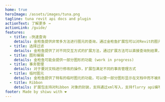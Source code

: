 ```yaml
---
home: true
heroImage: /assets/images/tuna.png
tagline: tuna revit api docs and plugin
actionText: 了解更多 →
actionLink: /guide/
features:
  - title: ♨️快速查询
    details: 金枪鱼提供非常多方法进行图元的查询，通过金枪鱼扩展包可以对Revit的图元进行快速的查询
  - title: 选择过滤
    details: 金枪鱼提供了对不同交互方式的扩展方法，通过扩展方法可以直接查询到结果，并进行处理
  - title: 图形编辑
    details: 金枪鱼可能会提供一部分图形的功能 (work in progress)
  - title: 事务管理
    details: 对于要对文档进行修改的操作，扩展包满足不同的事务管理方式
  - title: 临时图元
    details: 金枪鱼提供了特有的临时图元的功能，可以使一部分图形显示在文档中而不被用户选择
  - title: Ribbon
    details: 扩展包支持对Ribbon 对象的封装，支持通过xml写入，支持flurry api编写界面
footer: Made by shiwu with ❤️
---
```

